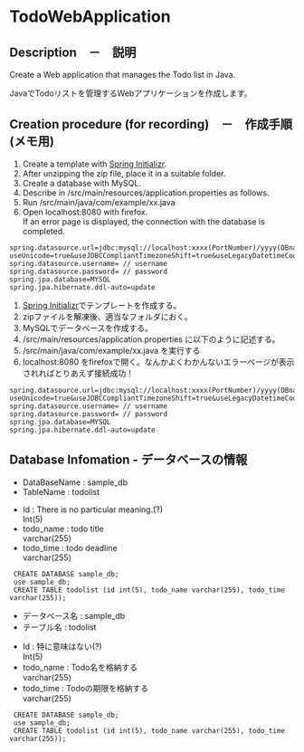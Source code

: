 # TodoWebApplication

## Description　－　説明
Create a Web application that manages the Todo list in Java.

JavaでTodoリストを管理するWebアプリケーションを作成します。

## Creation procedure (for recording)　－　作成手順(メモ用)
 1. Create a template with [Spring Initializr](https://start.spring.io/).
 2. After unzipping the zip file, place it in a suitable folder.
 3. Create a database with MySQL.
 4. Describe in /src/main/resources/application.properties as follows.
 5. Run /src/main/java/com/example/xx.java
 6. Open localhost:8080 with firefox.<br>
    If an error page is displayed, the connection with the database is completed.
  ```java:application.properties
  spring.datasource.url=jdbc:mysql://localhost:xxxx(PortNumber)/yyyy(DBname)?useUnicode=true&useJDBCCompliantTimezoneShift=true&useLegacyDatetimeCode=false&serverTimezone=UTC
  spring.datasource.username= // username
  spring.datasource.password= // password
  spring.jpa.database=MYSQL
  spring.jpa.hibernate.ddl-auto=update
  ```

 1. [Spring Initializr](https://start.spring.io/)でテンプレートを作成する。
 2. zipファイルを解凍後、適当なフォルダにおく。
 3. MySQLでデータベースを作成する。
 4. /src/main/resources/application.properties に以下のように記述する。
 5. /src/main/java/com/example/xx.java を実行する
 6. localhost:8080 をfirefoxで開く。なんかよくわかんないエラーページが表示されればとりあえず接続成功！
  ```java:application.properties
  spring.datasource.url=jdbc:mysql://localhost:xxxx(PortNumber)/yyyy(DBname)?useUnicode=true&useJDBCCompliantTimezoneShift=true&useLegacyDatetimeCode=false&serverTimezone=UTC
  spring.datasource.username= // username
  spring.datasource.password= // password
  spring.jpa.database=MYSQL
  spring.jpa.hibernate.ddl-auto=update
  ```

## Database Infomation - データベースの情報
* DataBaseName : sample_db
* TableName : todolist
 - Id : There is no particular meaning.(?)<br>
  Int(5)
 -  todo_name : todo title<br>
  varchar(255)
 - todo_time : todo deadline<br>
  varchar(255)
```SQL:createDataBase
 CREATE DATABASE sample_db;
 use sample_db;
 CREATE TABLE todolist (id int(5), todo_name varchar(255), todo_time varchar(255));
```

* データベース名 : sample_db
* テーブル名 : todolist
 - Id : 特に意味はない(?)<br>
  Int(5)
 - todo_name : Todo名を格納する<br>
  varchar(255)
 - todo_time : Todoの期限を格納する<br>
  varchar(255)
```SQL:createDataBase
 CREATE DATABASE sample_db;
 use sample_db;
 CREATE TABLE todolist (id int(5), todo_name varchar(255), todo_time varchar(255));
```
